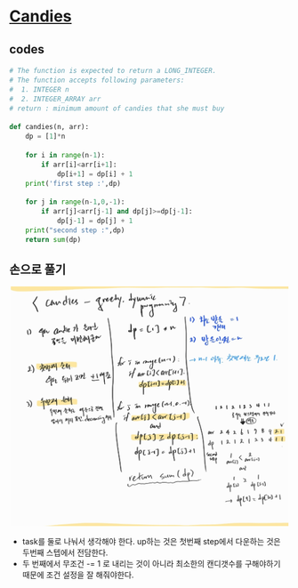 # [Candies](https://www.hackerrank.com/challenges/candies/problem?isFullScreen=true)

## codes

```python
# The function is expected to return a LONG_INTEGER.
# The function accepts following parameters:
#  1. INTEGER n
#  2. INTEGER_ARRAY arr
# return : minimum amount of candies that she must buy

def candies(n, arr):
    dp = [1]*n

    for i in range(n-1):
        if arr[i]<arr[i+1]:
            dp[i+1] = dp[i] + 1
    print('first step :',dp)

    for j in range(n-1,0,-1):
        if arr[j]<arr[j-1] and dp[j]>=dp[j-1]:
            dp[j-1] = dp[j] + 1
    print("second step :",dp)
    return sum(dp)
```

## 손으로 풀기

<p align="center">
    <img src="./img/candies.jpeg" width="500px">
</p>

- task를 둘로 나눠서 생각해야 한다. up하는 것은 첫번째 step에서 다운하는 것은 두번째 스텝에서 전담한다.
- 두 번째에서 무조건 -= 1 로 내리는 것이 아니라 최소한의 캔디갯수를 구해야하기 때문에 조건 설정을 잘 해줘야한다.
